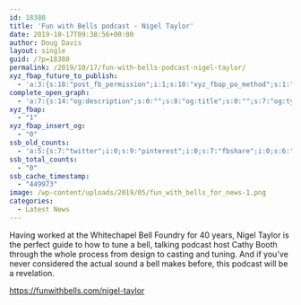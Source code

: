 ```yaml
---
id: 18380
title: 'Fun with Bells podcast - Nigel Taylor'
date: 2019-10-17T09:38:56+00:00
author: Doug Davis
layout: single
guid: /?p=18380
permalink: /2019/10/17/fun-with-bells-podcast-nigel-taylor/
xyz_fbap_future_to_publish:
  - 'a:3:{s:18:"post_fb_permission";i:1;s:18:"xyz_fbap_po_method";s:1:"2";s:16:"xyz_fbap_message";s:62:"News item added to the CCCBR website: {POST_TITLE} {PERMALINK}";}'
complete_open_graph:
  - 'a:7:{s:14:"og:description";s:0:"";s:8:"og:title";s:0:"";s:7:"og:type";s:0:"";s:12:"twitter:card";s:7:"summary";s:15:"twitter:creator";s:0:"";s:19:"twitter:description";s:0:"";s:8:"og:image";s:5:"17241";}'
xyz_fbap:
  - "1"
xyz_fbap_insert_og:
  - "0"
ssb_old_counts:
  - 'a:5:{s:7:"twitter";i:0;s:9:"pinterest";i:0;s:7:"fbshare";i:0;s:6:"reddit";i:0;s:6:"tumblr";N;}'
ssb_total_counts:
  - "0"
ssb_cache_timestamp:
  - "449973"
image: /wp-content/uploads/2019/05/fun_with_bells_for_news-1.png
categories:
  - Latest News
---
```

Having worked at the Whitechapel Bell Foundry for 40 years, Nigel Taylor is the perfect guide to how to tune a bell, talking podcast host Cathy Booth through the whole process from design to casting and tuning. And if you’ve never considered the actual sound a bell makes before, this podcast will be a revelation.

<a href="https://funwithbells.com/nigel-taylor/" target="_blank" rel="noopener noreferrer">https://funwithbells.com/nigel-taylor</a>
